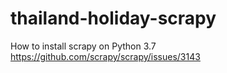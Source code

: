 # thailand-holiday-scrapy

How to install scrapy on Python 3.7
https://github.com/scrapy/scrapy/issues/3143
